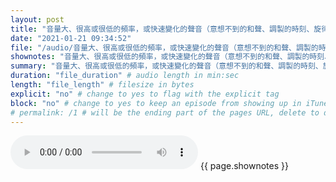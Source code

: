 ```yaml
---
layout: post
title: "音量大、很高或很低的頻率，或快速變化的聲音（意想不到的和聲、調製的時刻、旋律似的倚音）經已顯示出會引起自主神經系統（ANS）的喚起。" # quotes allow forbidden characters like the colon
date: "2021-01-21 09:34:52"
file: "/audio/音量大、很高或很低的頻率，或快速變化的聲音（意想不到的和聲、調製的時刻、旋律似的倚音）經已顯示出會引起自主神經系統（ANS）的喚起。.mp3"
shownotes: "音量大、很高或很低的頻率，或快速變化的聲音（意想不到的和聲、調製的時刻、旋律似的倚音）經已顯示出會引起自主神經系統（ANS）的喚起。"
summary: "音量大、很高或很低的頻率，或快速變化的聲音（意想不到的和聲、調製的時刻、旋律似的倚音）經已顯示出會引起自主神經系統（ANS）的喚起。"
duration: "file_duration" # audio length in min:sec
length: "file_length" # filesize in bytes
explicit: "no" # change to yes to flag with the explicit tag
block: "no" # change to yes to keep an episode from showing up in iTunes
# permalink: /1 # will be the ending part of the pages URL, delete to default to the title
---
```


<audio controls>
<source src="{{site.url}}{{site.baseurl}}{{ page.file }}" type="audio/x-mp3">
Your browser does not support the audio element.
</audio>
{{ page.shownotes }}
